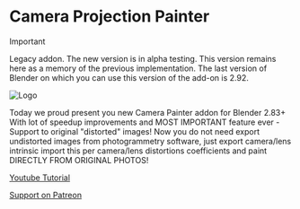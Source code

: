 # Camera Projection Painter

> [!IMPORTANT]
> Legacy addon. The new version is in alpha testing. This version remains here as a memory of the previous implementation. The last version of Blender on which you can use this version of the add-on is 2.92.

![Logo](https://user-images.githubusercontent.com/16822993/88917283-2f4d8100-d270-11ea-9f2e-d546d6f3d0b0.png)

Today we proud present you new Camera Painter addon for Blender 2.83+ 
With lot of speedup improvements and MOST IMPORTANT feature ever - Support to original "distorted" images!
Now you do not need export undistorted images from photogrammetry software,
just export camera/lens intrinsic import this per camera/lens distortions coefficients and paint DIRECTLY FROM ORIGINAL PHOTOS!

[Youtube Tutorial](https://youtu.be/lasdJIIAv70)

[Support on Patreon](https://www.patreon.com/BlenderHQ)
